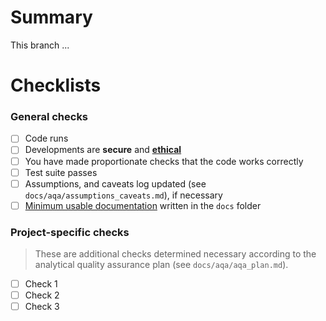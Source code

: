 # Summary

This branch ...

<!--
Add your summary here - keep it brief, to the point, and in plain English. For further information about pull requests,
check out the [GDS Way](https://gds-way.cloudapps.digital/standards/pull-requests.html).
-->

# Checklists

<!--
These are DO-CONFIRM checklists; it CONFIRMs that you have Done each item.

Outstanding actions should be completed before reviewers are assigned; if actions are irrelevant, please try and add a
comment stating why.

Incomplete pull/merge requests MAY be blocked until actions are resolved, or closed at the reviewers' discretion.
-->

### General checks

- [ ] Code runs
- [ ] Developments are **secure** and [**ethical**](https://www.gov.uk/government/publications/data-ethics-framework)
- [ ] You have made proportionate checks that the code works correctly
- [ ] Test suite passes
- [ ] Assumptions, and caveats log updated (see `docs/aqa/assumptions_caveats.md`), if necessary
- [ ] [Minimum usable documentation](http://agilemodeling.com/essays/documentLate.htm) written in the `docs` folder

### Project-specific checks

> These are additional checks determined necessary according to the analytical quality assurance plan
(see `docs/aqa/aqa_plan.md`).

- [ ] Check 1
- [ ] Check 2
- [ ] Check 3
